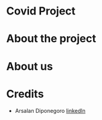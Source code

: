 # Covid Project

# About the project

# About us

# Credits
+ Arsalan Diponegoro [linkedln](https://www.linkedin.com/in/arsalan-diponegoro/)

